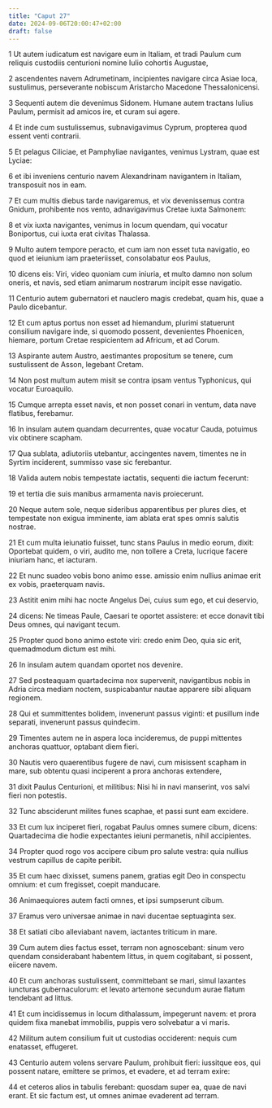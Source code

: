 ```yaml
---
title: "Caput 27"
date: 2024-09-06T20:00:47+02:00
draft: false
---
```



1 Ut autem iudicatum est navigare eum in Italiam, et tradi Paulum cum reliquis custodiis centurioni nomine Iulio cohortis Augustae,

2 ascendentes navem Adrumetinam, incipientes navigare circa Asiae loca, sustulimus, perseverante nobiscum Aristarcho Macedone Thessalonicensi.

3 Sequenti autem die devenimus Sidonem. Humane autem tractans Iulius Paulum, permisit ad amicos ire, et curam sui agere.

4 Et inde cum sustulissemus, subnavigavimus Cyprum, propterea quod essent venti contrarii.

5 Et pelagus Ciliciae, et Pamphyliae navigantes, venimus Lystram, quae est Lyciae:

6 et ibi inveniens centurio navem Alexandrinam navigantem in Italiam, transposuit nos in eam.

7 Et cum multis diebus tarde navigaremus, et vix devenissemus contra Gnidum, prohibente nos vento, adnavigavimus Cretae iuxta Salmonem:

8 et vix iuxta navigantes, venimus in locum quendam, qui vocatur Boniportus, cui iuxta erat civitas Thalassa.

9 Multo autem tempore peracto, et cum iam non esset tuta navigatio, eo quod et ieiunium iam praeteriisset, consolabatur eos Paulus,

10 dicens eis: Viri, video quoniam cum iniuria, et multo damno non solum oneris, et navis, sed etiam animarum nostrarum incipit esse navigatio.

11 Centurio autem gubernatori et nauclero magis credebat, quam his, quae a Paulo dicebantur.

12 Et cum aptus portus non esset ad hiemandum, plurimi statuerunt consilium navigare inde, si quomodo possent, devenientes Phoenicen, hiemare, portum Cretae respicientem ad Africum, et ad Corum.

13 Aspirante autem Austro, aestimantes propositum se tenere, cum sustulissent de Asson, legebant Cretam.

14 Non post multum autem misit se contra ipsam ventus Typhonicus, qui vocatur Euroaquilo.

15 Cumque arrepta esset navis, et non posset conari in ventum, data nave flatibus, ferebamur.

16 In insulam autem quandam decurrentes, quae vocatur Cauda, potuimus vix obtinere scapham.

17 Qua sublata, adiutoriis utebantur, accingentes navem, timentes ne in Syrtim inciderent, summisso vase sic ferebantur.

18 Valida autem nobis tempestate iactatis, sequenti die iactum fecerunt:

19 et tertia die suis manibus armamenta navis proiecerunt.

20 Neque autem sole, neque sideribus apparentibus per plures dies, et tempestate non exigua imminente, iam ablata erat spes omnis salutis nostrae.

21 Et cum multa ieiunatio fuisset, tunc stans Paulus in medio eorum, dixit: Oportebat quidem, o viri, audito me, non tollere a Creta, lucrique facere iniuriam hanc, et iacturam.

22 Et nunc suadeo vobis bono animo esse. amissio enim nullius animae erit ex vobis, praeterquam navis.

23 Astitit enim mihi hac nocte Angelus Dei, cuius sum ego, et cui deservio,

24 dicens: Ne timeas Paule, Caesari te oportet assistere: et ecce donavit tibi Deus omnes, qui navigant tecum.

25 Propter quod bono animo estote viri: credo enim Deo, quia sic erit, quemadmodum dictum est mihi.

26 In insulam autem quandam oportet nos devenire.

27 Sed posteaquam quartadecima nox supervenit, navigantibus nobis in Adria circa mediam noctem, suspicabantur nautae apparere sibi aliquam regionem.

28 Qui et summittentes bolidem, invenerunt passus viginti: et pusillum inde separati, invenerunt passus quindecim.

29 Timentes autem ne in aspera loca incideremus, de puppi mittentes anchoras quattuor, optabant diem fieri.

30 Nautis vero quaerentibus fugere de navi, cum misissent scapham in mare, sub obtentu quasi inciperent a prora anchoras extendere,

31 dixit Paulus Centurioni, et militibus: Nisi hi in navi manserint, vos salvi fieri non potestis.

32 Tunc absciderunt milites funes scaphae, et passi sunt eam excidere.

33 Et cum lux inciperet fieri, rogabat Paulus omnes sumere cibum, dicens: Quartadecima die hodie expectantes ieiuni permanetis, nihil accipientes.

34 Propter quod rogo vos accipere cibum pro salute vestra: quia nullius vestrum capillus de capite peribit.

35 Et cum haec dixisset, sumens panem, gratias egit Deo in conspectu omnium: et cum fregisset, coepit manducare.

36 Animaequiores autem facti omnes, et ipsi sumpserunt cibum.

37 Eramus vero universae animae in navi ducentae septuaginta sex.

38 Et satiati cibo alleviabant navem, iactantes triticum in mare.

39 Cum autem dies factus esset, terram non agnoscebant: sinum vero quendam considerabant habentem littus, in quem cogitabant, si possent, eiicere navem.

40 Et cum anchoras sustulissent, committebant se mari, simul laxantes iuncturas gubernaculorum: et levato artemone secundum aurae flatum tendebant ad littus.

41 Et cum incidissemus in locum dithalassum, impegerunt navem: et prora quidem fixa manebat immobilis, puppis vero solvebatur a vi maris.

42 Militum autem consilium fuit ut custodias occiderent: nequis cum enatasset, effugeret.

43 Centurio autem volens servare Paulum, prohibuit fieri: iussitque eos, qui possent natare, emittere se primos, et evadere, et ad terram exire:

44 et ceteros alios in tabulis ferebant: quosdam super ea, quae de navi erant. Et sic factum est, ut omnes animae evaderent ad terram.

